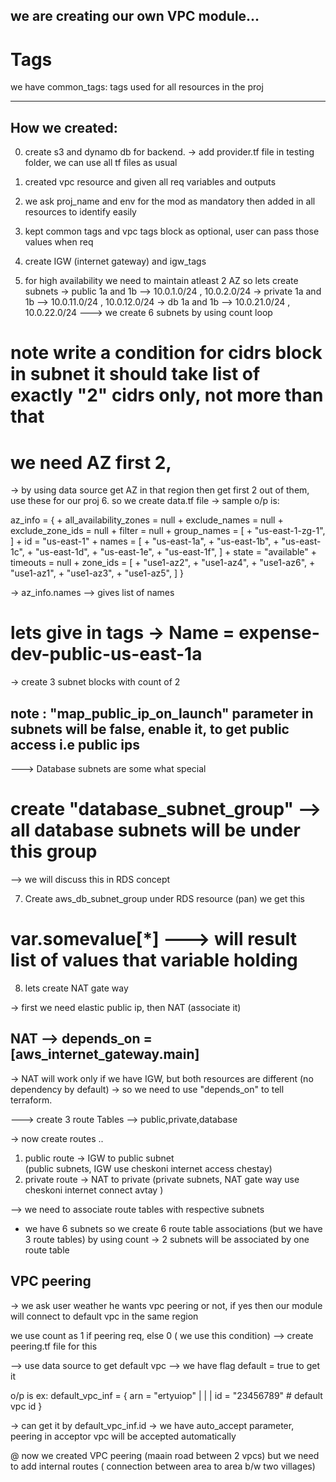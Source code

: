 ## we are creating our own VPC module...



# Tags
we have common_tags: tags used for all resources in the proj







--------------------------------------------------------------------------------

## How we created:
0. create s3 and dynamo db for backend.
-> add provider.tf file in testing folder, we can use all tf files as usual 
1. created vpc resource and given all req variables and outputs 
2. we ask proj_name and env for the mod as mandatory then added in all resources to identify easily 
3. kept common tags and vpc tags block as optional, user can pass those values when req

4. create IGW (internet gateway) and igw_tags 
5. for high availability we need to maintain atleast 2 AZ
so lets create subnets 
-> public 1a and 1b   --> 10.0.1.0/24 , 10.0.2.0/24 
-> private 1a and 1b  --> 10.0.11.0/24 , 10.0.12.0/24 
-> db 1a and 1b       --> 10.0.21.0/24 , 10.0.22.0/24 
---> we create 6 subnets by using count loop

# note write a condition for cidrs block in subnet it should take list of exactly "2" cidrs only, not more than that

# we need AZ first 2,
-> by using data source get AZ in that region then get first 2 out of them, use these for our proj 
6. so we create data.tf file
-> sample o/p is:

az_info = {
      + all_availability_zones = null
      + exclude_names          = null
      + exclude_zone_ids       = null
      + filter                 = null
      + group_names            = [
          + "us-east-1-zg-1",
        ]
      + id                     = "us-east-1"
      + names                  = [
          + "us-east-1a",
          + "us-east-1b",
          + "us-east-1c",
          + "us-east-1d",
          + "us-east-1e",
          + "us-east-1f",
        ]
      + state                  = "available"
      + timeouts               = null
      + zone_ids               = [
          + "use1-az2",
          + "use1-az4",
          + "use1-az6",
          + "use1-az1",
          + "use1-az3",
          + "use1-az5",
        ]
    }

-> az_info.names --> gives list of names 

# lets give in tags -> Name = expense-dev-public-us-east-1a

-> create 3 subnet blocks with count of 2 

## note : "map_public_ip_on_launch" parameter in subnets will be false, enable it, to get public access i.e public ips


---> Database subnets are some what special 
# create "database_subnet_group" --> all database subnets will be under this group
--> we will discuss this in RDS concept 

7. Create aws_db_subnet_group  under RDS resource (pan) we get this

# var.somevalue[*] ---> will result list of values that variable holding

8. lets create NAT gate way 

-> first we need elastic public ip, then NAT (associate it)

## NAT --> depends_on = [aws_internet_gateway.main] 
-> NAT will work only if we have IGW, but both resources are different (no dependency by default)
-> so we need to use "depends_on" to tell terraform.


---> create 3 route Tables --> public,private,database 

-> now create routes ..
1. public route -> IGW to public subnet  
(public subnets, IGW use cheskoni internet access chestay)
2. private route -> NAT to private
(private subnets, NAT gate way use cheskoni internet connect avtay )


--> we need to associate route tables with respective subnets
* we have 6 subnets so we create 6 route table associations (but we have 3 route tables) by using count
-> 2 subnets will be associated by one route table  



## VPC peering
-> we ask user weather he wants vpc peering or not, if yes then our module will connect to default vpc in the same region 

we use count as 1 if peering req, else 0 ( we use this condition)
--> create peering.tf file for this

--> use data source to get default vpc --> we have flag default = true to get it 

o/p is ex:
default_vpc_inf = {
  arn = "ertyuiop"
  | | | 
  id = "23456789" # default vpc id
}

-> can get it by default_vpc_inf.id 
-> we have auto_accept parameter, peering in acceptor vpc will be accepted automatically 

@ now we created VPC peering (maain road between 2 vpcs)
but we need to add internal routes ( connection between area to area b/w two villages)
